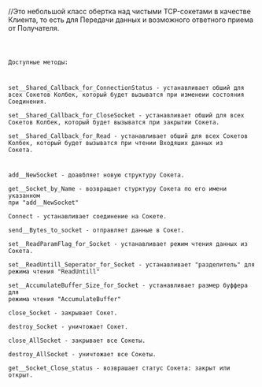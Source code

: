 
  //Это небольшой класс обертка над чистыми TCP-сокетами в качестве Клиента, то есть для Передачи данных и возможного ответного приема от Получателя.


<code>

  Доступные методы:

  set__Shared_Callback_for_ConnectionStatus   - устанавливает обший для всех Сокетов Колбек, который будет вызыватся при изменеии состояния Соединения.  
  set__Shared_Callback_for_CloseSocket        - устанавливает обший для всех Сокетов Колбек, который будет вызыватся при закрытии Сокета.  
  set__Shared_Callback_for_Read               - устанавливает обший для всех Сокетов Колбек, который будет вызыватся при чтении Входяших данных из Сокета.  

  add__NewSocket                              - доавбляет новую структуру Сокета.  
  get__Socket_by_Name                         - возвращает стурктуру Сокета по его имени указанном при "add__NewSocket"  
  Connect                                     - устанавливает соединение на Сокете.  
  send__Bytes_to_socket                       - отправляет данные в Сокет.  
  set__ReadParamFlag_for_Socket               - устанавливает режим чтения данных из Сокета.  
  set__ReadUntill_Seperator_for_Socket        - устанавливает "разделитель" для режима чтения "ReadUntill"  
  set__AccumulateBuffer_Size_for_Socket       - устанавливает размер буффера для режима чтения "AccumulateBuffer"  
  close_Socket                                - закрывает Сокет.  
  destroy_Socket                              - уничтожает Сокет.  
  close_AllSocket                             - закрывает все Сокеты.  
  destroy_AllSocket                           - уничтожает все Сокеты.  
  get__Socket_Close_status                    - возврашает статус Сокета: закрыт или открыт.  


</code>
  

